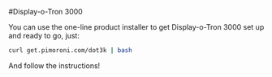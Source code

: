 <!--
---
name: Display-o-Tron 3000
manufacturer: Pimoroni
url: https://github.com/pimoroni/dot3k
description: A 3-line character LCD with an RGB backlight and joystick
install:
  'devices':
    - 'i2c'
    - 'spi'
  'apt':
    - 'python-smbus'
    - 'python3-smbus'
    - 'python-dev'
    - 'python3-dev'
  'python':
    - 'dot3k'
  'examples': 'examples/'
pincount: 40
pin:
  3:
    mode: i2c
  5:
    mode: i2c
  7:
    name: Joystick Button
    mode: input
    active: low
  11:
    name: Joystick Left
    mode: input
    active: low
  13:
    name: Joystick Up
    mode: input
    active: low
  15:
    name: Joystick Right
    mode: input
    active: low
  19:
    mode: spi
  21:
    name: Joystick Down
    mode: input
    active: low
  22:
    name: LCD CMD/DATA
    mode: output
    active: high
  23:
    mode: spi
-->
#Display-o-Tron 3000

You can use the one-line product installer to get Display-o-Tron 3000 set up and ready to go, just:

```bash
curl get.pimoroni.com/dot3k | bash
```

And follow the instructions!
